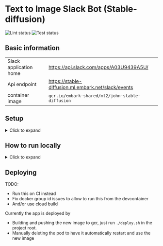 # Text to Image Slack Bot (Stable-diffusion)

![Lint status](https://github.com/EmbarkStudios/text-to-image-slack-bot/actions/workflows/lint.yaml/badge.svg?branch=main)
![Test status](https://github.com/EmbarkStudios/text-to-image-slack-bot//actions/workflows/test.yaml/badge.svg?branch=main)

## Basic information
|   |   |
|---|---|
|Slack application home|https://api.slack.com/apps/A03U9439A5U/|
|Api endpoint|https://stable-diffusion.ml.embark.net/slack/events|
|container image|`gcr.io/embark-shared/ml2/john-stable-diffusion`|

## Setup
<details>
<summary>Click to expand</summary>

### Local environment secrets
Put secrets in `.envrc`, they will be automatically loaded by `direnv`.

### Create secrets
```bash
gcloud secrets create john-test-slack-bot-token
gcloud secrets create john-test-slack-signing-secret
```

### Update secret versions
```bash
echo -n $SLACK_BOT_TOKEN | gcloud secrets versions add john-test-slack-bot-token --data-file=-
echo -n $SLACK_SIGNING_SECRET | gcloud secrets versions add john-test-slack-signing-secret --data-file=-
```

### Allow default service account to access secrets
```bash
gcloud secrets add-iam-policy-binding john-test-slack-bot-token \
   --role roles/secretmanager.secretAccessor \
   --member serviceAccount:153639231195-compute@developer.gserviceaccount.com

gcloud secrets add-iam-policy-binding john-test-slack-signing-secret \
   --role roles/secretmanager.secretAccessor \
   --member serviceAccount:153639231195-compute@developer.gserviceaccount.com
```

</details>

## How to run locally
<details>
<summary>Click to expand</summary>

1. ```bash
   python -m src.app
   ```
2. ```bash
   # ngrok config add-authtoken <token>

   ngrok http 3000
   ```
3. Update request url for event subscription: https://api.slack.com/apps/A03U9439A5U/event-subscriptions?

</details>

## Deploying
TODO:
- Run this on CI instead
- Fix docker group id issues to allow to run this from the devcontainer
- And/or use cloud build

Currently the app is deployed by
- Building and pushing the new image to gcr, just run `./deploy.sh` in the project root.
- Manually deleting the pod to have it automatically restart and use the new image
